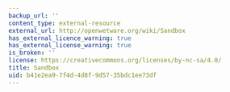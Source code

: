 ```yaml
---
backup_url: ''
content_type: external-resource
external_url: http://openwetware.org/wiki/Sandbox
has_external_licence_warning: true
has_external_license_warning: true
is_broken: ''
license: https://creativecommons.org/licenses/by-nc-sa/4.0/
title: Sandbox
uid: b41e2ea9-7f4d-4d8f-9d57-35bdc1ee73df
---
```

